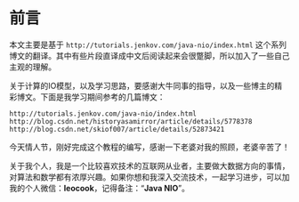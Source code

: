 # 前言

本文主要是基于 `http://tutorials.jenkov.com/java-nio/index.html` 这个系列博文的翻译。其中有些片段直译成中文后阅读起来会很蹩脚，所以加入了一些自己主观的理解。

关于计算的IO模型，以及学习思路，要感谢大牛同事的指导，以及一些博主的精彩博文。下面是我学习期间参考的几篇博文：

```
http://tutorials.jenkov.com/java-nio/index.html
http://blog.csdn.net/historyasamirror/article/details/5778378
http://blog.csdn.net/skiof007/article/details/52873421
```

今天情人节，刚好完成这个教程的编写，感谢一下老婆对我的照顾，老婆辛苦了！

关于我个人，我是一个比较喜欢技术的互联网从业者，主要做大数据方向的事情，对算法和数学都有浓厚兴趣。如果你想和我深入交流技术，一起学习进步，可以加我的个人微信：**leocook**，记得备注：“**Java NIO**”。

